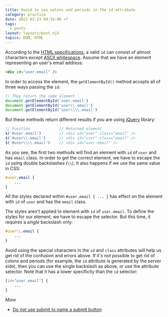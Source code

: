 ```yaml
---
title: Avoid to use colons and periods in the id attribute
category: practice
date: 2021-02-23 09:54:00 +7
tags:
  - posts
layout: layouts/post.njk
topics: DOM, HTML
---
```


According to the [HTML specifications](https://html.spec.whatwg.org/multipage/dom.html#the-id-attribute), a valid `id` can consist of almost characters except [ASCII whitespace](https://infra.spec.whatwg.org/#ascii-whitespace).
Assume that we have an element representing an user's email address:

```html
<div id="user.email" />
```

In order to access the element, the `getElementById()` method accepts all of three ways passing the `id`:

```js
// They return the same element
document.getElementById('user.email')
document.getElementById('user\\.email')
document.getElementById('user\\\\.email')
```

But these methods return different results if you are using [jQuery](https://jquery.com) library:

```js
// Function				// Returned element
$('#user.email')        // <div id="user" class="email" />
$('#user\\.email')      // <div id="user" class="email" />
$('#user\\\\.email')    // <div id="user.email" />
```

As you see, the first two methods will find an element with `id` of `user` and has `email` class. 
In order to get the correct element, we have to escape the `id` using double backslashes (`\\`). It also happens if we use the same value in CSS:

```css
#user.email {
    ...
}
```

All the styles declared within `#user.email { ... }` has effect on the element with `id` of `user` and has the `email` class.

The styles aren't applied to element with `id` of `user.email`. To define the styles for our element, we have to escape the selector. 
But this time, it requires a *single* backslash only:

```css
#user\\.email {
    ...
}
```

Avoid using the special characters in the `id` and `class` attributes will help us get rid of the confusion and errors above.
If it's not possible to get rid of colons and periods (for example, the `id` attribute is generated by the server side), then you can use the single backslash as above, or use the attribute selector. 
Note that it has a lower specificity than the `id` selector:

```css
[id="user.email"] {
    ...
}
```

_More_

* [Do not use submit to name a submit button](/do-not-use-submit-to-name-a-submit-button.html)